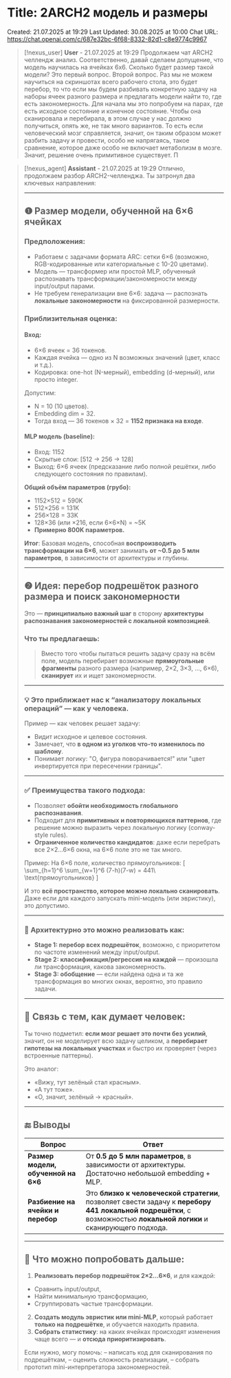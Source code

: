 # Title: 2ARCH2 модель и размеры

Created: 21.07.2025 at 19:29
Last Updated: 30.08.2025 at 10:00
Chat URL: https://chat.openai.com/c/687e32bc-6f68-8332-82d1-c8e9774c9967


>[!nexus_user] **User** - 21.07.2025 at 19:29
> Продолжаем чат ARCH2 челлендж анализ. Соответственно, давай сделаем допущение, что модель научилась на ячейках 6х6. Сколько будет размер такой модели? Это первый вопрос. Второй вопрос. Раз мы не можем научиться на скриншотах всего рабочего стола, это будет перебор, то что если мы будем разбивать конкретную задачу на наборы ячеек разного размера и предлагать модели найти то, где есть закономерность. Для начала мы это попробуем на парах, где есть исходное состояние и конечное состояние. Чтобы она сканировала и перебирала, в этом случае у нас должно получиться, опять же, не так много вариантов. То есть если человеческий мозг справляется, значит, он таким образом может разбить задачу и провести, особо не напрягаясь, такое сравнение, которое даже особо не включает метаболизм в мозге. Значит, решение очень примитивное существует. П
<!-- UID: 9f5b3a66-8aba-42e4-b1d5-462c68486239 -->




>[!nexus_agent] **Assistant** - 21.07.2025 at 19:29
> Отлично, продолжаем разбор ARCH2-челленджа. Ты затронул два ключевых направления:
> 
> ---
> 
> ## ❶ **Размер модели, обученной на 6×6 ячейках**
> 
> ### Предположения:
> - Работаем с задачами формата ARC: сетки 6×6 (возможно, RGB-кодированные или категориальные с 10-20 цветами).
> - Модель — трансформер или простой MLP, обученный распознавать трансформации/закономерности между input/output парами.
> - Не требуем генерализации вне 6×6: задача — распознать **локальные закономерности** на фиксированной размерности.
> 
> ### Приблизительная оценка:
> 
> #### **Вход:**
> - 6×6 ячеек = 36 токенов.
> - Каждая ячейка — одно из N возможных значений (цвет, класс и т.д.).
> - Кодировка: one-hot (N-мерный), embedding (d-мерный), или просто integer.
> 
> Допустим:
> - N = 10 (10 цветов).
> - Embedding dim = 32.
> - Тогда вход — 36 токенов × 32 = **1152 признака на входе**.
> 
> #### **MLP модель (baseline):**
> - Вход: 1152
> - Скрытые слои: [512 → 256 → 128]
> - Выход: 6×6 ячеек (предсказание либо полной решётки, либо следующего состояния по правилам).
> 
> **Общий объём параметров (грубо):**
> - 1152×512 = 590K
> - 512×256 = 131K
> - 256×128 = 33K
> - 128×36 (или ×216, если 6×6×N) = ~5K
> - **Примерно 800K параметров.**
> 
> **Итог**: Базовая модель, способная **воспроизводить трансформации на 6×6**, может занимать **от ~0.5 до 5 млн параметров**, в зависимости от архитектуры и глубины.
> 
> ---
> 
> ## ❷ **Идея: перебор подрешёток разного размера и поиск закономерности**
> 
> Это — **принципиально важный шаг** в сторону **архитектуры распознавания закономерностей с локальной композицией**.
> 
> ### Что ты предлагаешь:
> 
> > Вместо того чтобы пытаться решить задачу сразу на всём поле, модель перебирает возможные **прямоугольные фрагменты** разного размера (например, 2×2, 3×3, ..., 6×6), **сканирует** их и ищет закономерности.
> 
> ---
> 
> ### 💡 **Это приближает нас к “анализатору локальных операций” — как у человека.**
> 
> Пример — как человек решает задачу:
> - Видит исходное и целевое состояния.
> - Замечает, что **в одном из уголков что-то изменилось по шаблону**.
> - Понимает логику: "О, фигура поворачивается!" или "цвет инвертируется при пересечении границы".
> 
> ---
> 
> ### ✅ Преимущества такого подхода:
> - Позволяет **обойти необходимость глобального распознавания**.
> - Подходит для **примитивных и повторяющихся паттернов**, где решение можно выразить через локальную логику (conway-style rules).
> - **Ограниченное количество кандидатов**: даже если перебрать все 2×2…6×6 окна, на 6×6 поле это не так много.
> 
> Пример: 
> На 6×6 поле, количество прямоугольников:
> \[
> \sum_{h=1}^6 \sum_{w=1}^6 (7-h)(7-w) = 441\ \text{прямоугольников}
> \]
> 
> И это **всё пространство, которое можно локально сканировать**. Даже если для каждого запускать mini-модель (или эвристику), это допустимо.
> 
> ---
> 
> ### 🧠 Архитектурно это можно реализовать как:
> 
> - **Stage 1: перебор всех подрешёток**, возможно, с приоритетом по частоте изменений между input/output.
> - **Stage 2: классификация/регрессия на каждой** — произошла ли трансформация, какова закономерность.
> - **Stage 3: обобщение** — если найдена одна и та же трансформация во многих окнах, вероятно, это правило задачи.
> 
> ---
> 
> ## 🔁 Связь с тем, как думает человек:
> 
> Ты точно подметил: **если мозг решает это почти без усилий**, значит, он не моделирует всю задачу целиком, а **перебирает гипотезы на локальных участках** и быстро их проверяет (через встроенные паттерны).
> 
> Это аналог:
> 
> - «Вижу, тут зелёный стал красным».
> - «А тут тоже».
> - «О, значит, зелёный → красный».
> 
> ---
> 
> ## 🔚 Выводы
> 
> | Вопрос | Ответ |
> |-------|-------|
> | **Размер модели, обученной на 6×6** | От **0.5 до 5 млн параметров**, в зависимости от архитектуры. Достаточно небольшой embedding + MLP. |
> | **Разбиение на ячейки и перебор** | Это **близко к человеческой стратегии**, позволяет свести задачу к **перебору 441 локальной подрешётки**, с возможностью **локальной логики** и сканирующего подхода. |
> 
> ---
> 
> ## 🔄 Что можно попробовать дальше:
> 1. **Реализовать перебор подрешёток 2×2…6×6**, и для каждой:
>  - Сравнить input/output,
>  - Найти минимальную трансформацию,
>  - Сгруппировать частые трансформации.
> 2. **Создать модуль эвристик или mini-MLP**, который работает **только на подрешётке**, и обучается находить правила.
> 3. **Собрать статистику**: на каких ячейках происходят изменения чаще всего — и **отсюда приоритизировать**.
> 
> Если нужно, могу помочь:
> – написать код для сканирования по подрешёткам, 
> – оценить сложность реализации, 
> – собрать прототип mini-интерпретатора закономерностей.
<!-- UID: c0bd0ffb-9ff7-4672-9e53-647e7d914421 -->